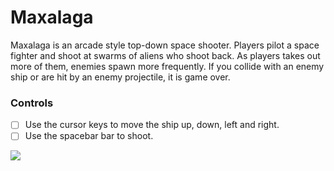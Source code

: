 <h1>Maxalaga</h1>

<a src="http://maxvodkin.info/Maxalaga/">Maxalaga</a> is an arcade style top-down space shooter. Players pilot a space fighter and shoot at swarms of aliens who shoot back. As players takes out more of them, enemies spawn more frequently. If you collide with an enemy ship or are hit by an enemy projectile, it is game over.

<h3>Controls</h3>

- [ ] Use the cursor keys to move the ship up, down, left and right.
- [ ] Use the spacebar bar to shoot.

<img src="assets/Feb-13-2017 18-12-06.gif"></img>
